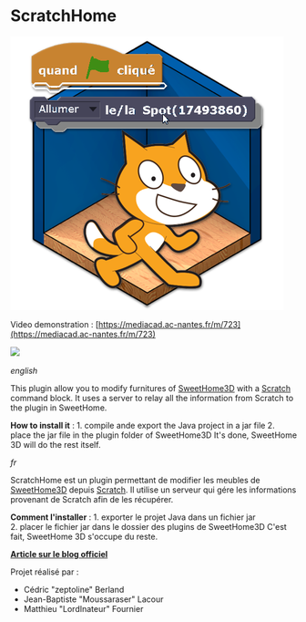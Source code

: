 # ScratchHome
![](https://raw.githubusercontent.com/technologiescollege/ScratchHome/master/scratchhome_logo.png)

Video demonstration : [https://mediacad.ac-nantes.fr/m/723](https://mediacad.ac-nantes.fr/m/723)


![](http://www.sweethome3d.com/blog/images/AndYou13/PlugInScratchHomeDemo3.jpg)

_english_

  This plugin allow you to modify furnitures of [SweetHome3D](http://sweethome3d.com/) with a [Scratch](https://scratch.mit.edu/) command block.
  It uses a server to relay all the information from Scratch to the plugin in SweetHome.

  **How to install it** :
    1. compile ande export the Java project in a jar file
    2. place the jar file in the plugin folder of SweetHome3D
  It's done, SweetHome 3D will do the rest itself.

_fr_

   ScratchHome est un plugin permettant de modifier les meubles de [SweetHome3D](http://sweethome3d.com/) depuis [Scratch](https://scratch.mit.edu/). Il utilise un serveur qui gére les informations provenant de Scratch afin de les récupérer.

   **Comment l'installer** :
     1. exporter le projet Java dans un fichier jar  
     2. placer le fichier jar dans le dossier des plugins de SweetHome3D
   C'est fait, SweetHome 3D s'occupe du reste.
  
**[Article sur le blog officiel](http://www.sweethome3d.com/blog/2016/04/22/and_you_how_do_you_use_your_sweet_home_3d_episode_13.html)**
  
Projet réalisé par :
- Cédric "zeptoline" Berland
- Jean-Baptiste "Moussaraser" Lacour
- Matthieu "LordInateur" Fournier
